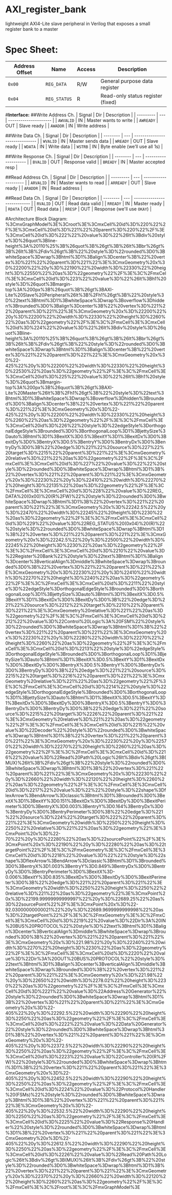 # AXI_register_bank
lightweight AXI4-Lite slave peripheral in Verilog that exposes a small register bank to a master

# **Spec Sheet:**
| Address Offset | Name         | Access | Description                       |
| -------------- | ------------ | ------ | --------------------------------- |
| `0x00`         | `REG_DATA`   | R/W    | General purpose data register     |
| `0x04`         | `REG_STATUS` | R      | Read-only status register (fixed) |

#**Interface:**
##Write Address Ch.
| Signal    | Dir | Description           |
| --------- | --- | --------------------- |
| `AWVALID` | IN  | Master wants to write |
| `AWREADY` | OUT | Slave ready           |
| `AWADDR`  | IN  | Write address         |

##Write Data Ch.
| Signal   | Dir | Description                    |
| -------- | --- | ------------------------------ |
| `WVALID` | IN  | Master sends data              |
| `WREADY` | OUT | Slave ready                    |
| `WDATA`  | IN  | Write data                     |
| `WSTRB`  | IN  | Byte enable (we’ll use all 1s) |

##Write Response Ch.
| Signal   | Dir | Description          |
| -------- | --- | -------------------- |
| `BVALID` | OUT | Response valid       |
| `BREADY` | IN  | Master accepted resp |


##Read Address Ch.
| Signal    | Dir | Description          |
| --------- | --- | -------------------- |
| `ARVALID` | IN  | Master wants to read |
| `ARREADY` | OUT | Slave ready          |
| `ARADDR`  | IN  | Read address         |


##Read Data Ch.
| Signal   | Dir | Description                 |
| -------- | --- | --------------------------- |
| `RVALID` | OUT | Read data valid             |
| `RREADY` | IN  | Master ready                |
| `RDATA`  | OUT | Read data                   |
| `RRESP`  | OUT | Response (we'll use `OKAY`) |


#Architecture Block Diagram:
%3CmxGraphModel%3E%3Croot%3E%3CmxCell%20id%3D%220%22%2F%3E%3CmxCell%20id%3D%221%22%20parent%3D%220%22%2F%3E%3CmxCell%20id%3D%222%22%20value%3D%22%26lt%3Bdiv%20style%3D%26quot%3Bline-height%3A%20110%25%3B%26quot%3B%26gt%3B%26lt%3Bbr%26gt%3B%26lt%3B%2Fdiv%26gt%3B%22%20style%3D%22rounded%3D0%3BwhiteSpace%3Dwrap%3Bhtml%3D1%3Balign%3Dcenter%3B%22%20vertex%3D%221%22%20parent%3D%221%22%3E%3CmxGeometry%20x%3D%22200%22%20y%3D%22190%22%20width%3D%22330%22%20height%3D%22550%22%20as%3D%22geometry%22%2F%3E%3C%2FmxCell%3E%3CmxCell%20id%3D%223%22%20value%3D%22%26lt%3Bh1%20style%3D%26quot%3Bmargin-top%3A%200px%3B%26quot%3B%26gt%3BAXI-Lite%20Slave%20Peripheral%26lt%3B%2Fh1%26gt%3B%22%20style%3D%22text%3Bhtml%3D1%3BwhiteSpace%3Dwrap%3Boverflow%3Dhidden%3Brounded%3D0%3Balign%3Dcenter%3B%22%20vertex%3D%221%22%20parent%3D%221%22%3E%3CmxGeometry%20x%3D%22200%22%20y%3D%22200%22%20width%3D%22330%22%20height%3D%2260%22%20as%3D%22geometry%22%2F%3E%3C%2FmxCell%3E%3CmxCell%20id%3D%224%22%20value%3D%22%26lt%3Bdiv%20style%3D%26quot%3Bline-height%3A%20110%25%3B%26quot%3B%26gt%3B%26lt%3Bbr%26gt%3B%26lt%3B%2Fdiv%26gt%3B%22%20style%3D%22rounded%3D0%3BwhiteSpace%3Dwrap%3Bhtml%3D1%3Balign%3Dcenter%3B%22%20vertex%3D%221%22%20parent%3D%221%22%3E%3CmxGeometry%20x%3D%22-425%22%20y%3D%22200%22%20width%3D%22330%22%20height%3D%22530%22%20as%3D%22geometry%22%2F%3E%3C%2FmxCell%3E%3CmxCell%20id%3D%225%22%20value%3D%22%26lt%3Bh1%20style%3D%26quot%3Bmargin-top%3A%200px%3B%26quot%3B%26gt%3BAXI-Lite%20Master%26lt%3B%2Fh1%26gt%3B%22%20style%3D%22text%3Bhtml%3D1%3BwhiteSpace%3Dwrap%3Boverflow%3Dhidden%3Brounded%3D0%3Balign%3Dcenter%3B%22%20vertex%3D%221%22%20parent%3D%221%22%3E%3CmxGeometry%20x%3D%22-425%22%20y%3D%22200%22%20width%3D%22330%22%20height%3D%2260%22%20as%3D%22geometry%22%2F%3E%3C%2FmxCell%3E%3CmxCell%20id%3D%226%22%20style%3D%22edgeStyle%3DorthogonalEdgeStyle%3Brounded%3D0%3BorthogonalLoop%3D1%3BjettySize%3Dauto%3Bhtml%3D1%3BexitX%3D0.5%3BexitY%3D1%3BexitDx%3D0%3BexitDy%3D0%3BentryX%3D0.5%3BentryY%3D0%3BentryDx%3D0%3BentryDy%3D0%3B%22%20edge%3D%221%22%20source%3D%227%22%20target%3D%2215%22%20parent%3D%221%22%3E%3CmxGeometry%20relative%3D%221%22%20as%3D%22geometry%22%2F%3E%3C%2FmxCell%3E%3CmxCell%20id%3D%227%22%20value%3D%22%22%20style%3D%22rounded%3D0%3BwhiteSpace%3Dwrap%3Bhtml%3D1%3B%22%20vertex%3D%221%22%20parent%3D%221%22%3E%3CmxGeometry%20x%3D%22230%22%20y%3D%22410%22%20width%3D%22270%22%20height%3D%22135%22%20as%3D%22geometry%22%2F%3E%3C%2FmxCell%3E%3CmxCell%20id%3D%228%22%20value%3D%22REG_DATA%20(0x00)%20(R%2FW)%22%20style%3D%22rounded%3D0%3BwhiteSpace%3Dwrap%3Bhtml%3D1%3B%22%20vertex%3D%221%22%20parent%3D%221%22%3E%3CmxGeometry%20x%3D%22242.5%22%20y%3D%22470%22%20width%3D%22245%22%20height%3D%2230%22%20as%3D%22geometry%22%2F%3E%3C%2FmxCell%3E%3CmxCell%20id%3D%229%22%20value%3D%22REG_STATUS%20(0x04)%20(R)%22%20style%3D%22rounded%3D0%3BwhiteSpace%3Dwrap%3Bhtml%3D1%3B%22%20vertex%3D%221%22%20parent%3D%221%22%3E%3CmxGeometry%20x%3D%22242.5%22%20y%3D%22500%22%20width%3D%22245%22%20height%3D%2230%22%20as%3D%22geometry%22%2F%3E%3C%2FmxCell%3E%3CmxCell%20id%3D%2210%22%20value%3D%22Register%20Bank%22%20style%3D%22text%3Bhtml%3D1%3Balign%3Dcenter%3BverticalAlign%3Dmiddle%3BwhiteSpace%3Dwrap%3Brounded%3D0%3B%22%20vertex%3D%221%22%20parent%3D%221%22%3E%3CmxGeometry%20x%3D%22230%22%20y%3D%22410%22%20width%3D%22270%22%20height%3D%2240%22%20as%3D%22geometry%22%2F%3E%3C%2FmxCell%3E%3CmxCell%20id%3D%2211%22%20style%3D%22edgeStyle%3DorthogonalEdgeStyle%3Brounded%3D0%3BorthogonalLoop%3D1%3BjettySize%3Dauto%3Bhtml%3D1%3BexitX%3D0.5%3BexitY%3D1%3BexitDx%3D0%3BexitDy%3D0%3B%22%20edge%3D%221%22%20source%3D%2212%22%20target%3D%2210%22%20parent%3D%221%22%3E%3CmxGeometry%20relative%3D%221%22%20as%3D%22geometry%22%2F%3E%3C%2FmxCell%3E%3CmxCell%20id%3D%2212%22%20value%3D%22Control%20Logic%3A%20FSM%22%20style%3D%22rounded%3D0%3BwhiteSpace%3Dwrap%3Bhtml%3D1%3B%22%20vertex%3D%221%22%20parent%3D%221%22%3E%3CmxGeometry%20x%3D%22230%22%20y%3D%22280%22%20width%3D%22270%22%20height%3D%2260%22%20as%3D%22geometry%22%2F%3E%3C%2FmxCell%3E%3CmxCell%20id%3D%2213%22%20style%3D%22edgeStyle%3DorthogonalEdgeStyle%3Brounded%3D0%3BorthogonalLoop%3D1%3BjettySize%3Dauto%3Bhtml%3D1%3BexitX%3D0.5%3BexitY%3D1%3BexitDx%3D0%3BexitDy%3D0%3BentryX%3D0.5%3BentryY%3D0%3BentryDx%3D0%3BentryDy%3D0%3B%22%20edge%3D%221%22%20source%3D%2215%22%20target%3D%2216%22%20parent%3D%221%22%3E%3CmxGeometry%20relative%3D%221%22%20as%3D%22geometry%22%2F%3E%3C%2FmxCell%3E%3CmxCell%20id%3D%2214%22%20style%3D%22edgeStyle%3DorthogonalEdgeStyle%3Brounded%3D0%3BorthogonalLoop%3D1%3BjettySize%3Dauto%3Bhtml%3D1%3BexitX%3D0.5%3BexitY%3D1%3BexitDx%3D0%3BexitDy%3D0%3BentryX%3D0.5%3BentryY%3D0%3BentryDx%3D0%3BentryDy%3D0%3B%22%20edge%3D%221%22%20source%3D%2215%22%20target%3D%2226%22%20parent%3D%221%22%3E%3CmxGeometry%20relative%3D%221%22%20as%3D%22geometry%22%2F%3E%3C%2FmxCell%3E%3CmxCell%20id%3D%2215%22%20value%3D%22Decoder%22%20style%3D%22rounded%3D0%3BwhiteSpace%3Dwrap%3Bhtml%3D1%3B%22%20vertex%3D%221%22%20parent%3D%221%22%3E%3CmxGeometry%20x%3D%22230%22%20y%3D%22570%22%20width%3D%22270%22%20height%3D%2260%22%20as%3D%22geometry%22%2F%3E%3C%2FmxCell%3E%3CmxCell%20id%3D%2216%22%20value%3D%22Read%20Path%20Logic%26lt%3Bdiv%26gt%3B(MUX)%26lt%3B%2Fdiv%26gt%3B%22%20style%3D%22rounded%3D0%3BwhiteSpace%3Dwrap%3Bhtml%3D1%3B%22%20vertex%3D%221%22%20parent%3D%221%22%3E%3CmxGeometry%20x%3D%22230%22%20y%3D%22660%22%20width%3D%22120%22%20height%3D%2260%22%20as%3D%22geometry%22%2F%3E%3C%2FmxCell%3E%3CmxCell%20id%3D%2217%22%20value%3D%22%22%20style%3D%22shape%3DflexArrow%3BendArrow%3Dclassic%3Bhtml%3D1%3Brounded%3D0%3BexitX%3D1%3BexitY%3D0.151%3BexitDx%3D0%3BexitDy%3D0%3BexitPerimeter%3D0%3BentryX%3D0.003%3BentryY%3D0.164%3BentryDx%3D0%3BentryDy%3D0%3BentryPerimeter%3D0%3B%22%20edge%3D%221%22%20source%3D%224%22%20target%3D%222%22%20parent%3D%221%22%3E%3CmxGeometry%20width%3D%2250%22%20height%3D%2250%22%20relative%3D%221%22%20as%3D%22geometry%22%3E%3CmxPoint%20x%3D%22-70%22%20y%3D%22280%22%20as%3D%22sourcePoint%22%2F%3E%3CmxPoint%20x%3D%22190%22%20y%3D%22280%22%20as%3D%22targetPoint%22%2F%3E%3C%2FmxGeometry%3E%3C%2FmxCell%3E%3CmxCell%20id%3D%2218%22%20value%3D%22%22%20style%3D%22shape%3DflexArrow%3BendArrow%3Dclassic%3Bhtml%3D1%3Brounded%3D0%3BentryX%3D1.003%3BentryY%3D0.849%3BentryDx%3D0%3BentryDy%3D0%3BentryPerimeter%3D0%3BexitX%3D-0.006%3BexitY%3D0.835%3BexitDx%3D0%3BexitDy%3D0%3BexitPerimeter%3D0%3B%22%20edge%3D%221%22%20parent%3D%221%22%3E%3CmxGeometry%20width%3D%2250%22%20height%3D%2250%22%20relative%3D%221%22%20as%3D%22geometry%22%3E%3CmxPoint%20x%3D%22199.99999999999997%22%20y%3D%22689.25%22%20as%3D%22sourcePoint%22%2F%3E%3CmxPoint%20x%3D%22-92.03000000000021%22%20y%3D%22689.9699999999998%22%20as%3D%22targetPoint%22%2F%3E%3C%2FmxGeometry%3E%3C%2FmxCell%3E%3CmxCell%20id%3D%2219%22%20value%3D%22Dir%3A%20IN%20BUS%20PROTOCOL%22%20style%3D%22text%3Bhtml%3D1%3Balign%3Dcenter%3BverticalAlign%3Dmiddle%3BwhiteSpace%3Dwrap%3Brounded%3D0%3B%22%20vertex%3D%221%22%20parent%3D%221%22%3E%3CmxGeometry%20x%3D%221.98%22%20y%3D%22240%22%20width%3D%2270%22%20height%3D%2230%22%20as%3D%22geometry%22%2F%3E%3C%2FmxCell%3E%3CmxCell%20id%3D%2220%22%20value%3D%22Dir%3A%20OUT%20BUS%20PROTOCOL%22%20style%3D%22text%3Bhtml%3D1%3Balign%3Dcenter%3BverticalAlign%3Dmiddle%3BwhiteSpace%3Dwrap%3Brounded%3D0%3B%22%20vertex%3D%221%22%20parent%3D%221%22%3E%3CmxGeometry%20x%3D%221.98%22%20y%3D%22650%22%20width%3D%2278.02%22%20height%3D%2230%22%20as%3D%22geometry%22%2F%3E%3C%2FmxCell%3E%3CmxCell%20id%3D%2221%22%20value%3D%22Address%20Generator%22%20style%3D%22rounded%3D0%3BwhiteSpace%3Dwrap%3Bhtml%3D1%3B%22%20vertex%3D%221%22%20parent%3D%221%22%3E%3CmxGeometry%20x%3D%22-405%22%20y%3D%22292.5%22%20width%3D%22290%22%20height%3D%2250%22%20as%3D%22geometry%22%2F%3E%3C%2FmxCell%3E%3CmxCell%20id%3D%2222%22%20value%3D%22Data%20Generator%22%20style%3D%22rounded%3D0%3BwhiteSpace%3Dwrap%3Bhtml%3D1%3B%22%20vertex%3D%221%22%20parent%3D%221%22%3E%3CmxGeometry%20x%3D%22-405%22%20y%3D%22372.5%22%20width%3D%22290%22%20height%3D%2250%22%20as%3D%22geometry%22%2F%3E%3C%2FmxCell%3E%3CmxCell%20id%3D%2223%22%20value%3D%22Controller%20(R%2FW)%22%20style%3D%22rounded%3D0%3BwhiteSpace%3Dwrap%3Bhtml%3D1%3B%22%20vertex%3D%221%22%20parent%3D%221%22%3E%3CmxGeometry%20x%3D%22-405%22%20y%3D%22452.5%22%20width%3D%22290%22%20height%3D%2250%22%20as%3D%22geometry%22%2F%3E%3C%2FmxCell%3E%3CmxCell%20id%3D%2224%22%20value%3D%22Protocol%20Handler%20(FSMs)%22%20style%3D%22rounded%3D0%3BwhiteSpace%3Dwrap%3Bhtml%3D1%3B%22%20vertex%3D%221%22%20parent%3D%221%22%3E%3CmxGeometry%20x%3D%22-405%22%20y%3D%22532.5%22%20width%3D%22290%22%20height%3D%2250%22%20as%3D%22geometry%22%2F%3E%3C%2FmxCell%3E%3CmxCell%20id%3D%2225%22%20value%3D%22Response%20Handler%22%20style%3D%22rounded%3D0%3BwhiteSpace%3Dwrap%3Bhtml%3D1%3B%22%20vertex%3D%221%22%20parent%3D%221%22%3E%3CmxGeometry%20x%3D%22-405%22%20y%3D%22612.5%22%20width%3D%22290%22%20height%3D%2250%22%20as%3D%22geometry%22%2F%3E%3C%2FmxCell%3E%3CmxCell%20id%3D%2226%22%20value%3D%22Read%20Path%20Logic%26lt%3Bdiv%26gt%3B(MUX)%26lt%3B%2Fdiv%26gt%3B%22%20style%3D%22rounded%3D0%3BwhiteSpace%3Dwrap%3Bhtml%3D1%3B%22%20vertex%3D%221%22%20parent%3D%221%22%3E%3CmxGeometry%20x%3D%22370%22%20y%3D%22660%22%20width%3D%22120%22%20height%3D%2260%22%20as%3D%22geometry%22%2F%3E%3C%2FmxCell%3E%3C%2Froot%3E%3C%2FmxGraphModel%3E
